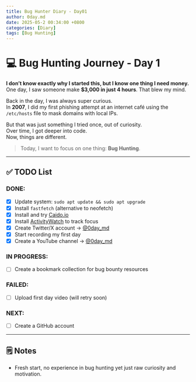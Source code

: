 ```yaml
---
title: Bug Hunter Diary - Day01
author: 0day.md
date: 2025-05-2 00:34:00 +0800
categories: [Diary]
tags: [Bug Hunting]
---
```


# 💻 Bug Hunting Journey - Day 1

**I don’t know exactly why I started this, but I know one thing I need money.**  
One day, I saw someone make **$3,000 in just 4 hours**. That blew my mind.

Back in the day, I was always super curious.  
In **2007**, I did my first phishing attempt at an internet café using the `/etc/hosts` file to mask domains with local IPs.

But that was just something I tried once, out of curiosity.  
Over time, I got deeper into code.  
Now, things are different.  

> Today, I want to focus on one thing: **Bug Hunting**.

---

## ✅ TODO List

### DONE:
- [x] Update system: `sudo apt update && sudo apt upgrade`
- [x] Install `fastfetch` (alternative to neofetch)
- [x] Install and try [Caido.io](https://caido.io/)
- [x] Install [ActivityWatch](https://activitywatch.net/) to track focus
- [x] Create Twitter/X account → [@0day_md](https://x.com/0day_md)
- [x] Start recording my first day
- [x] Create a YouTube channel → [@0day_md](https://www.youtube.com/@0day_md)

### IN PROGRESS:
- [ ] Create a bookmark collection for bug bounty resources

### FAILED:
- [ ] Upload first day video (will retry soon)

### NEXT:
- [ ] Create a GitHub account

---

## 🗒️ Notes
- Fresh start, no experience in bug hunting yet just raw curiosity and motivation.
